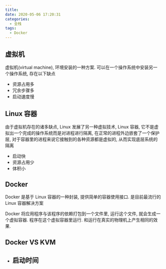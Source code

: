```yaml
---
title:
date: 2020-05-06 17:20:31
categories:
  - 全栈
tags:
  - Docker
---
```


## 虚拟机

虚拟机(virtual machine), 环境安装的一种方案. 可以在一个操作系统中安装另一个操作系统, 存在以下缺点

- 资源占用多
- 冗余步骤多
- 启动速度慢

## Linux 容器

由于虚拟机存在的诸多缺点, Linux 发展了另一种虚拟技术, Linux 容器, 它不是虚拟出一个完成的操作系统而是对进程进行隔离, 在正常的进程外边嵌套了一个保护层, 对于容器里的进程来说它接触到的各种资源都是虚拟的, 从而实现底层系统的隔离

- 启动快
- 资源占用少
- 体积小

## Docker

Docker 是基于 Linux 容器的一种封装, 提供简单的容器使用接口. 是目前最流行的 Linux 容器解决方案

Docker 将应用程序与该程序的依赖打包到一个文件里, 运行这个文件, 就会生成一个虚拟容器. 程序在这个虚拟容器里运行. 和运行在真实的物理机上产生相同的效果.

## Docker VS KVM

- 启动时间
  -



